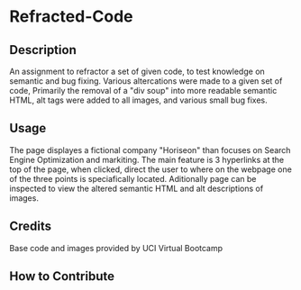 # Refracted-Code

## Description
An assignment to refractor a set of given code, to test knowledge on semantic and bug fixing. Various altercations were made to a given set of code, Primarily the removal of a "div soup" into more readable semantic HTML, alt tags were added to all images, and various small bug fixes.

## Usage

The page displayes a fictional company "Horiseon" than focuses on Search Engine Optimization and markiting. The main feature is 3 hyperlinks at the top of the page, when clicked, direct the user to where on the webpage one of the three points is speciafically located. Aditionally page can be inspected to view the altered semantic HTML and alt descriptions of images.

## Credits

Base code and images provided by UCI Virtual Bootcamp

## How to Contribute

